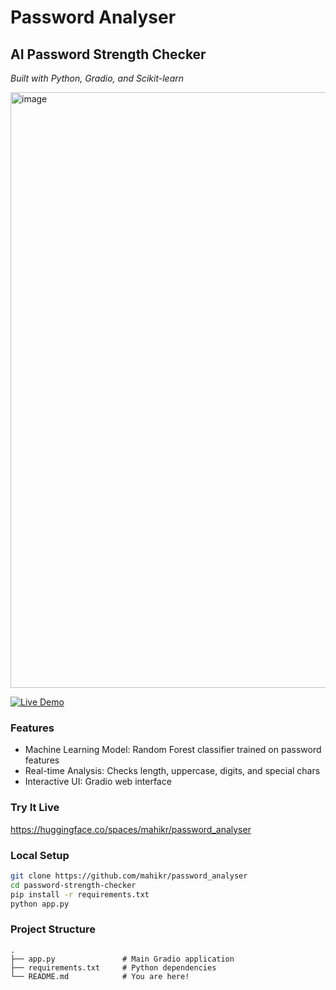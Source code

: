 # Password Analyser
## AI Password Strength Checker  
*Built with Python, Gradio, and Scikit-learn* 

<img width="953" alt="image" src="https://github.com/user-attachments/assets/a112eef9-79bf-46a6-bcdf-9d4fac2b7446" />

[![Live Demo](https://img.shields.io/badge/🔗_Live_Demo-FFD21F?style=for-the-badge&logo=huggingface&logoColor=white)](https://huggingface.co/spaces/mahikr/password_analyser)

### Features  
- Machine Learning Model: Random Forest classifier trained on password features  
- Real-time Analysis: Checks length, uppercase, digits, and special chars  
- Interactive UI: Gradio web interface  


###  Try It Live  
https://huggingface.co/spaces/mahikr/password_analyser

### Local Setup  
```bash
git clone https://github.com/mahikr/password_analyser
cd password-strength-checker
pip install -r requirements.txt
python app.py
```
###  Project Structure  
```
.
├── app.py               # Main Gradio application
├── requirements.txt     # Python dependencies
└── README.md            # You are here!
```

